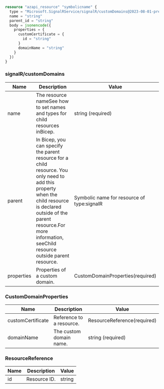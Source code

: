 ```terraform
resource "azapi_resource" "symbolicname" {
  type = "Microsoft.SignalRService/signalR/customDomains@2023-08-01-preview"
  name = "string"
  parent_id = "string"
  body = jsonencode({
    properties = {
      customCertificate = {
        id = "string"
      }
      domainName = "string"
    }
  })
}

```

### signalR/customDomains

| Name | Description | Value |
|-|-|-|
| name | The resource nameSee how to set names and types for child resources inBicep. | string (required) |
| parent | In Bicep, you can specify the parent resource for a child resource. You only need to add this property when the child resource is declared outside of the parent resource.For more information, seeChild resource outside parent resource. | Symbolic name for resource of type:signalR |
| properties | Properties of a custom domain. | CustomDomainProperties(required) |


### CustomDomainProperties

| Name | Description | Value |
|-|-|-|
| customCertificate | Reference to a resource. | ResourceReference(required) |
| domainName | The custom domain name. | string (required) |


### ResourceReference

| Name | Description | Value |
|-|-|-|
| id | Resource ID. | string |


